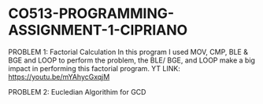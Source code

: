# CO513-PROGRAMMING-ASSIGNMENT-1-CIPRIANO

PROBLEM 1: Factorial Calculation
  In this program I used MOV, CMP, BLE & BGE and LOOP to perform the problem, the BLE/ BGE, and LOOP make a big impact in performing this factorial program.
  YT LINK: https://youtu.be/mYAhycGxqjM

PROBLEM 2: Eucledian Algorithim for GCD
